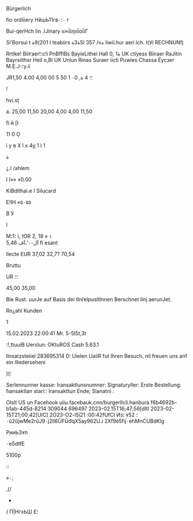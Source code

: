 Bürgerlich

fio ordiiiery НйшЬ11гв٠؛٠ г

Bui-qerHch
Iin  .اJinary  ιι»ιΐίηιιΐαΐίΓ

Si'Borsui t  ا
201)9ة  teabiirs
ه»/
357
ا5ة3ة
líwíí.hur aeri ich. الا)ا
RECHNUNfj

Rrtlke!
Bii٢aer!؛c!i  PnBfflBs
BayieLithei  Hall  0,  ة1 UK
ctiyess  Biiraer  RaJitin
Bayrsiithsr  Heil  о,Bl  UK
Unlun  Rinas
Suraer ìicti  Puwies
Chassa  Ёусзег  M.Ẹ.J-؛y.ií

JR؛؛
4
ة,
 ٠0
1
50
5 00
4,00
4.00
1,50

 !

hvi.sţ

а.
25,00
11,50
20,00
4,00
4,00
11,50

fi
й
[I

11
0
Ọ

ì
 у
в X
l
x
4χ
1
I
1

ة

¿.ا  /ahlem

I I»»  «0.00

KiBdlthai،e  ا Silucard

Ε!ΙΗ  «٥٠٥٥

 В
لآ

I

Μ؛1؛
ί,  tOR
2, 18 »
 า\
 آل-٠'،آف
5,46 fi esant

llecte  EUR
37,02
32,7?
70,54

Bruttu

UR ؛؛

45,00
35,00

Bie  Rust.  uurJe  auf  Basis  dei  tlnřelpusltlnnen
Berschnet  Iinj  aerunJet.

Rn¿ahl  Kunden

1

15.02.2023  22:00:41  Mr.  5-5l5t,3t

؛!,ttuuiB  Uerslun:  OKtuROS  Cash  5.63.1

llnsatzsteiiei
؛0
283695314
Uielen  UaiiR  fut  Ihren  Besuch,
nil  freuen  uns  anf  ein  lllederseheni

 )(؛

Serlennunner  kasse:
Iransaktlunsnumner:
Signaturyller:
Erste  Bestellung:
fıansaktlan  stari::
Iransakttun  Ende;
Slanatni :

Olslt  US  un  Facehook
uiiu.facebauk.cnn/burgerllcli.hanbura
f6b4692b-b1ab-445d-8214
309044
696497
2023-02.15T16;47;56[dItl
2023-02-15T21;00;42[UlC]
2O23-O2-l5ï21 :00:42fUfCl
Из؛
٧52
؛
٠ũ2ũjwMe2rũJ9٠j2ll6ŨFŨđqX5ay962U،i
2Xf9٥5fij٠ehMnCUBdKlg

РииЬЗ٧п

٠e5dtfE

5100р

::

»٠;

,(/

-

(
П|НгхЬШ
£؛

